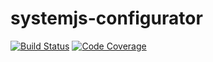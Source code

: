# systemjs-configurator

[![Build Status][travis-image]][travis-url]
[![Code Coverage][codecov-image]][codecov-url]

[travis-url]: https://travis-ci.org/sidloki/systemjs-configurator
[travis-image]: https://travis-ci.org/sidloki/systemjs-configurator.svg?branch=master
[codecov-url]: https://codecov.io/gh/sidloki/systemjs-configurator
[codecov-image]: https://codecov.io/gh/sidloki/systemjs-configurator/branch/master/graph/badge.svg
